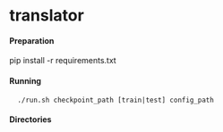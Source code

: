 # translator


#### Preparation
pip install -r requirements.txt



#### Running 
```
  ./run.sh checkpoint_path [train|test] config_path
```



#### Directories



